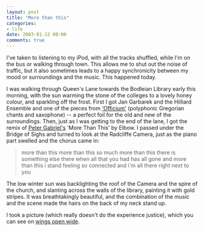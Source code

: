 ```yaml
---
layout: post
title: "More than this"
categories:
- life
date: 2003-01-12 00:00
comments: true
---
```


<p>I've taken to listening to my iPod, with all the tracks shuffled, while I'm on the bus or walking through town. This allows me to shut out the noise of traffic, but it also sometimes leads to a happy synchronicity between my mood or surroundings and the music. This happened today.</p>

<p>I was walking through Queen's Lane towards the Bodleian Library early this morning, with the sun warming the stone of the colleges to a lovely honey colour, and sparkling off the frost. First I got Jan Garbarek and the Hilliard Ensemble and one of the pieces from <a href="http://www.ecmrecords.com/ecm/recordings/1525.html" title="Officium">'Officium'</a> (polyphonic Gregorian chants and saxophone) -- a perfect foil for the old and new of the surroundings. Then, just as I was getting to the end of the lane, I got the remix of <a href="http://petergabriel.com/up" title="Up">Peter Gabriel's</a> 'More Than This' by Elbow. I passed under the Bridge of Sighs and turned to look at the Radcliffe Camera, just as the piano part swelled and the chorus came in:</p>

<blockquote>
more than this
more than this
so much more than this
there is something else there
when all that you had has all gone
and more than this
i stand
feeling so connected
and i'm all there
right next to you
</blockquote>

<p>The low winter sun was backlighting the roof of the Camera and the spire of the church, and slanting across the walls of the library, painting it with gold stripes. It was breathtakingly beautiful, and the combination of the music and the scene made the hairs on the back of my neck stand up.</p>

<p>I took a picture (which really doesn't do the experience justice), which you can see on <a href="http://www.rousette.org.uk/mt-static/wingsopenwide/archives/000130.html#000130" title="Golden Camera">wings open wide</a>.</p>
